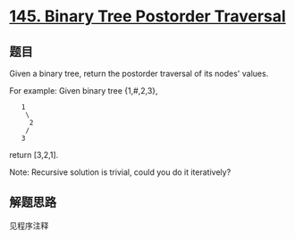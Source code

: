 # [145. Binary Tree Postorder Traversal](https://leetcode.com/problems/binary-tree-postorder-traversal/)

## 题目
Given a binary tree, return the postorder traversal of its nodes' values.

For example:
Given binary tree {1,#,2,3},
```
   1
    \
     2
    /
   3
```
return [3,2,1].

Note: Recursive solution is trivial, could you do it iteratively?

## 解题思路

见程序注释
